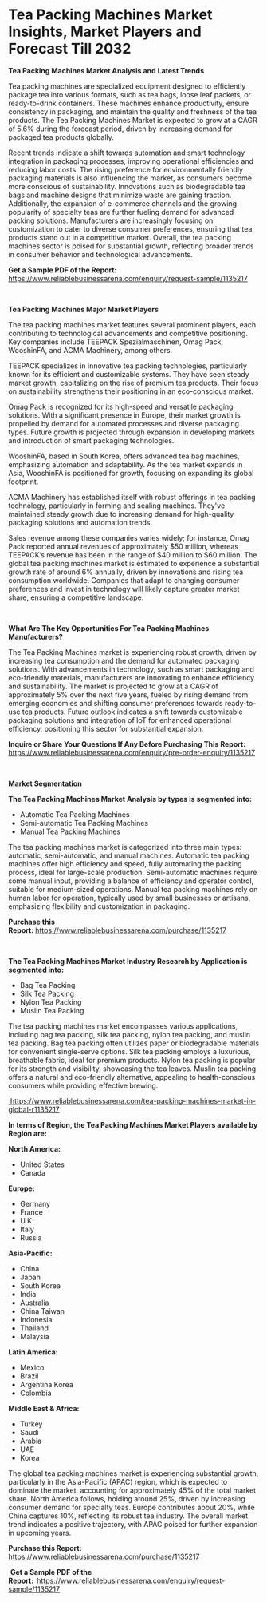 <p><h1>Tea Packing Machines Market Insights, Market Players and Forecast Till 2032</h1></p><p><strong>Tea Packing Machines Market Analysis and Latest Trends</strong></p>
<p><p>Tea packing machines are specialized equipment designed to efficiently package tea into various formats, such as tea bags, loose leaf packets, or ready-to-drink containers. These machines enhance productivity, ensure consistency in packaging, and maintain the quality and freshness of the tea products. The Tea Packing Machines Market is expected to grow at a CAGR of 5.6% during the forecast period, driven by increasing demand for packaged tea products globally. </p><p>Recent trends indicate a shift towards automation and smart technology integration in packaging processes, improving operational efficiencies and reducing labor costs. The rising preference for environmentally friendly packaging materials is also influencing the market, as consumers become more conscious of sustainability. Innovations such as biodegradable tea bags and machine designs that minimize waste are gaining traction. Additionally, the expansion of e-commerce channels and the growing popularity of specialty teas are further fueling demand for advanced packing solutions. Manufacturers are increasingly focusing on customization to cater to diverse consumer preferences, ensuring that tea products stand out in a competitive market. Overall, the tea packing machines sector is poised for substantial growth, reflecting broader trends in consumer behavior and technological advancements.</p></p>
<p><strong>Get a Sample PDF of the Report:&nbsp;</strong> <a href="https://www.reliablebusinessarena.com/enquiry/request-sample/1135217?utm_campaign=2187&utm_medium=2&utm_source=Github&utm_content=ia&utm_term=19042025&utm_id=tea-packing-machines">https://www.reliablebusinessarena.com/enquiry/request-sample/1135217</a></p>
<p>&nbsp;</p>
<p><strong>Tea Packing Machines Major Market Players</strong></p>
<p><p>The tea packing machines market features several prominent players, each contributing to technological advancements and competitive positioning. Key companies include TEEPACK Spezialmaschinen, Omag Pack, WooshinFA, and ACMA Machinery, among others.</p><p>TEEPACK specializes in innovative tea packing technologies, particularly known for its efficient and customizable systems. They have seen steady market growth, capitalizing on the rise of premium tea products. Their focus on sustainability strengthens their positioning in an eco-conscious market.</p><p>Omag Pack is recognized for its high-speed and versatile packaging solutions. With a significant presence in Europe, their market growth is propelled by demand for automated processes and diverse packaging types. Future growth is projected through expansion in developing markets and introduction of smart packaging technologies.</p><p>WooshinFA, based in South Korea, offers advanced tea bag machines, emphasizing automation and adaptability. As the tea market expands in Asia, WooshinFA is positioned for growth, focusing on expanding its global footprint.</p><p>ACMA Machinery has established itself with robust offerings in tea packing technology, particularly in forming and sealing machines. They've maintained steady growth due to increasing demand for high-quality packaging solutions and automation trends.</p><p>Sales revenue among these companies varies widely; for instance, Omag Pack reported annual revenues of approximately $50 million, whereas TEEPACK’s revenue has been in the range of $40 million to $60 million. The global tea packing machines market is estimated to experience a substantial growth rate of around 6% annually, driven by innovations and rising tea consumption worldwide. Companies that adapt to changing consumer preferences and invest in technology will likely capture greater market share, ensuring a competitive landscape.</p></p>
<p>&nbsp;</p>
<p><strong>What Are The Key Opportunities For Tea Packing Machines Manufacturers?</strong></p>
<p><p>The Tea Packing Machines market is experiencing robust growth, driven by increasing tea consumption and the demand for automated packaging solutions. With advancements in technology, such as smart packaging and eco-friendly materials, manufacturers are innovating to enhance efficiency and sustainability. The market is projected to grow at a CAGR of approximately 5% over the next five years, fueled by rising demand from emerging economies and shifting consumer preferences towards ready-to-use tea products. Future outlook indicates a shift towards customizable packaging solutions and integration of IoT for enhanced operational efficiency, positioning this sector for substantial expansion.</p></p>
<p><strong>Inquire or Share Your Questions If Any Before Purchasing This Report:</strong> <a href="https://www.reliablebusinessarena.com/enquiry/pre-order-enquiry/1135217?utm_campaign=2187&utm_medium=2&utm_source=Github&utm_content=ia&utm_term=19042025&utm_id=tea-packing-machines">https://www.reliablebusinessarena.com/enquiry/pre-order-enquiry/1135217</a></p>
<p>&nbsp;</p>
<p><strong>Market Segmentation</strong></p>
<p><strong>The Tea Packing Machines Market Analysis by types is segmented into:</strong></p>
<p><ul><li>Automatic Tea Packing Machines</li><li>Semi-automatic Tea Packing Machines</li><li>Manual Tea Packing Machines</li></ul></p>
<p><p>The tea packing machines market is categorized into three main types: automatic, semi-automatic, and manual machines. Automatic tea packing machines offer high efficiency and speed, fully automating the packing process, ideal for large-scale production. Semi-automatic machines require some manual input, providing a balance of efficiency and operator control, suitable for medium-sized operations. Manual tea packing machines rely on human labor for operation, typically used by small businesses or artisans, emphasizing flexibility and customization in packaging.</p></p>
<p><strong>Purchase this Report:&nbsp;</strong><a href="https://www.reliablebusinessarena.com/purchase/1135217?utm_campaign=2187&utm_medium=2&utm_source=Github&utm_content=ia&utm_term=19042025&utm_id=tea-packing-machines">https://www.reliablebusinessarena.com/purchase/1135217</a></p>
<p>&nbsp;</p>
<p><strong>The Tea Packing Machines Market Industry Research by Application is segmented into:</strong></p>
<p><ul><li>Bag Tea Packing</li><li>Silk Tea Packing</li><li>Nylon Tea Packing</li><li>Muslin Tea Packing</li></ul></p>
<p><p>The tea packing machines market encompasses various applications, including bag tea packing, silk tea packing, nylon tea packing, and muslin tea packing. Bag tea packing often utilizes paper or biodegradable materials for convenient single-serve options. Silk tea packing employs a luxurious, breathable fabric, ideal for premium products. Nylon tea packing is popular for its strength and visibility, showcasing the tea leaves. Muslin tea packing offers a natural and eco-friendly alternative, appealing to health-conscious consumers while providing effective brewing.</p></p>
<p><a href="https://www.reliablebusinessarena.com/tea-packing-machines-market-in-global-r1135217?utm_campaign=2187&utm_medium=2&utm_source=Github&utm_content=ia&utm_term=19042025&utm_id=tea-packing-machines">&nbsp;https://www.reliablebusinessarena.com/tea-packing-machines-market-in-global-r1135217</a></p>
<p><strong>In terms of Region, the Tea Packing Machines Market Players available by Region are:</strong></p>
<p>
    <p> <strong> North America: </strong>
        <ul>
            <li>United States</li>
            <li>Canada</li>
        </ul>
        </p> 
    <p> <strong> Europe: </strong>
        <ul>
            <li>Germany</li>
            <li>France</li>
            <li>U.K.</li>
            <li>Italy</li>
            <li>Russia</li>
        </ul>
        </p> 
    <p> <strong> Asia-Pacific: </strong>
        <ul>
            <li>China</li>
            <li>Japan</li>
            <li>South Korea</li>
            <li>India</li>
            <li>Australia</li>
            <li>China Taiwan</li>
            <li>Indonesia</li>
            <li>Thailand</li>
            <li>Malaysia</li>
        </ul>
        </p> 
    <p> <strong> Latin America: </strong>
        <ul>
            <li>Mexico</li>
            <li>Brazil</li>
            <li>Argentina Korea</li>
            <li>Colombia</li>
        </ul>
        </p> 
    <p> <strong> Middle East & Africa: </strong>
        <ul>
            <li>Turkey</li>
            <li>Saudi</li>
            <li>Arabia</li>
            <li>UAE</li>
            <li>Korea</li>
        </ul>
    </p>
    </p>
<p><p>The global tea packing machines market is experiencing substantial growth, particularly in the Asia-Pacific (APAC) region, which is expected to dominate the market, accounting for approximately 45% of the total market share. North America follows, holding around 25%, driven by increasing consumer demand for specialty teas. Europe contributes about 20%, while China captures 10%, reflecting its robust tea industry. The overall market trend indicates a positive trajectory, with APAC poised for further expansion in upcoming years.</p></p>
<p><strong>Purchase this Report: </strong><a href="https://www.reliablebusinessarena.com/purchase/1135217?utm_campaign=2187&utm_medium=2&utm_source=Github&utm_content=ia&utm_term=19042025&utm_id=tea-packing-machines">https://www.reliablebusinessarena.com/purchase/1135217</a></p>
<p>&nbsp;<strong>Get a Sample PDF of the Report:&nbsp;&nbsp;</strong><a href="https://www.reliablebusinessarena.com/enquiry/request-sample/1135217?utm_campaign=2187&utm_medium=2&utm_source=Github&utm_content=ia&utm_term=19042025&utm_id=tea-packing-machines">https://www.reliablebusinessarena.com/enquiry/request-sample/1135217</a></p>
<p><strong></strong></p>
<p><p></p><p></p><p></p></p>
